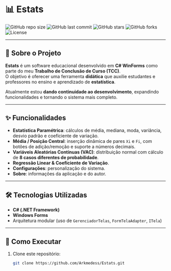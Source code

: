 # 📊 Estats

![GitHub repo size](https://img.shields.io/github/repo-size/Arkmedess/Estats?style=for-the-badge)
![GitHub last commit](https://img.shields.io/github/last-commit/Arkmedess/Estats?style=for-the-badge)
![GitHub stars](https://img.shields.io/github/stars/Arkmedess/Estats?style=for-the-badge)
![GitHub forks](https://img.shields.io/github/forks/Arkmedess/Estats?style=for-the-badge)
![License](https://img.shields.io/badge/license-MIT-green?style=for-the-badge)

---

## 📌 Sobre o Projeto

**Estats** é um software educacional desenvolvido em **C# WinForms** como parte do meu **Trabalho de Conclusão de Curso (TCC)**.  
O objetivo é oferecer uma ferramenta **didática** que auxilie estudantes e professores no ensino e aprendizado de **estatística**.  

Atualmente estou **dando continuidade ao desenvolvimento**, expandindo funcionalidades e tornando o sistema mais completo.

---

## ✨ Funcionalidades

- **Estatística Paramétrica**: cálculos de média, mediana, moda, variância, desvio padrão e coeficiente de variação.  
- **Média / Posição Central**: inserção dinâmica de pares `Xi` e `Fi`, com botões de adição/remoção e suporte a números decimais.  
- **Variáveis Aleatórias Contínuas (VAC)**: distribuição normal com cálculo de **8 casos diferentes de probabilidade**.  
- **Regressão Linear & Coeficiente de Variação**.  
- **Configurações**: personalização do sistema.  
- **Sobre**: informações da aplicação e do autor.  

---

## 🛠 Tecnologias Utilizadas

- **C# (.NET Framework)**  
- **Windows Forms**  
- Arquitetura modular (uso de `GerenciadorTelas`, `FormTelaAdapter`, `ITela`)  

---

## 🚀 Como Executar

1. Clone este repositório:
   ```bash
   git clone https://github.com/Arkmedess/Estats.git
